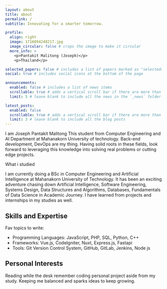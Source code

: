 ```yaml
---
layout: about
title: about
permalink: /
subtitle: Innovating for a smarter tomorrow.

profile:
  align: right
  image: 1716894248217.jpg
  image_circular: false # crops the image to make it circular
  more_info: >
    <p>Pantakit Malitong (Joseph)</p>
    <p>Thailand</p>

selected_papers: false # includes a list of papers marked as "selected={true}"
social: true # includes social icons at the bottom of the page

announcements:
  enabled: false # includes a list of news items
  scrollable: true # adds a vertical scroll bar if there are more than 3 news items
  limit: 5 # leave blank to include all the news in the `_news` folder

latest_posts:
  enabled: false
  scrollable: true # adds a vertical scroll bar if there are more than 3 new posts items
  limit: 3 # leave blank to include all the blog posts
---
```


I am Joseph Pantakit Malitong This student from Computer Engineering and AI Department at Mahanakorn University of technology. Back-end development, DevOps are my thing. Having solid roots in these fields, look forward to leveraging this knowledge into solving real problems or cutting edge projects.

What i studied

I am currently doing a BSc in Computer Engineering and Artificial Intelligence at Mahanakorn University of Technology. It has been an exciting adventure chasing down Artificial Intelligence, Software Engineering, Systems Design, Data Structures and Algorithms, Databases, Fundamentals of Data Science in Academic Journey. I have learned from projects and internships in my studies as well.

## Skills and Expertise

Fav topics to write:

- Programming Languages: JavaScript, PHP, SQL, Python, C++
- Frameworks: Vue.js, CodeIgniter, Nuxt, Express.js, Fastapi
- Tools: Git Version Control System, GitHub, GitLab, Jenkins, Node js

## Personal Interests

Reading while the desk remember coding personal project aside from my study. Keeping me balanced and sparks ideas to keep growing.
